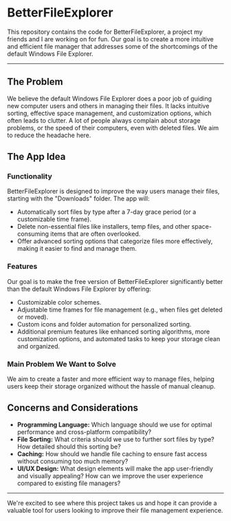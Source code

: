 # BetterFileExplorer

This repository contains the code for BetterFileExplorer, a project my friends and I are working on for fun. Our goal is to create a more intuitive and efficient file manager that addresses some of the shortcomings of the default Windows File Explorer.

---

## The Problem
We believe the default Windows File Explorer does a poor job of guiding new computer users and others in managing their files. It lacks intuitive sorting, effective space management, and customization options, which often leads to clutter. A lot of people always complain about storage problems, or the speed of their computers, even with deleted files. We aim to reduce the headache here. 

## The App Idea
### Functionality
BetterFileExplorer is designed to improve the way users manage their files, starting with the "Downloads" folder. The app will:
- Automatically sort files by type after a 7-day grace period (or a customizable time frame).
- Delete non-essential files like installers, temp files, and other space-consuming items that are often overlooked.
- Offer advanced sorting options that categorize files more effectively, making it easier to find and manage them.

### Features
Our goal is to make the free version of BetterFileExplorer significantly better than the default Windows File Explorer by offering:
- Customizable color schemes.
- Adjustable time frames for file management (e.g., when files get deleted or moved).
- Custom icons and folder automation for personalized sorting.
- Additional premium features like enhanced sorting algorithms, more customization options, and automated tasks to keep your storage clean and organized.

### Main Problem We Want to Solve
We aim to create a faster and more efficient way to manage files, helping users keep their storage organized without the hassle of manual cleanup.

## Concerns and Considerations
- **Programming Language:** Which language should we use for optimal performance and cross-platform compatibility?
- **File Sorting:** What criteria should we use to further sort files by type? How detailed should this sorting be?
- **Caching:** How should we handle file caching to ensure fast access without consuming too much memory?
- **UI/UX Design:** What design elements will make the app user-friendly and visually appealing? How can we improve the user experience compared to existing file managers?

---

We're excited to see where this project takes us and hope it can provide a valuable tool for users looking to improve their file management experience.
